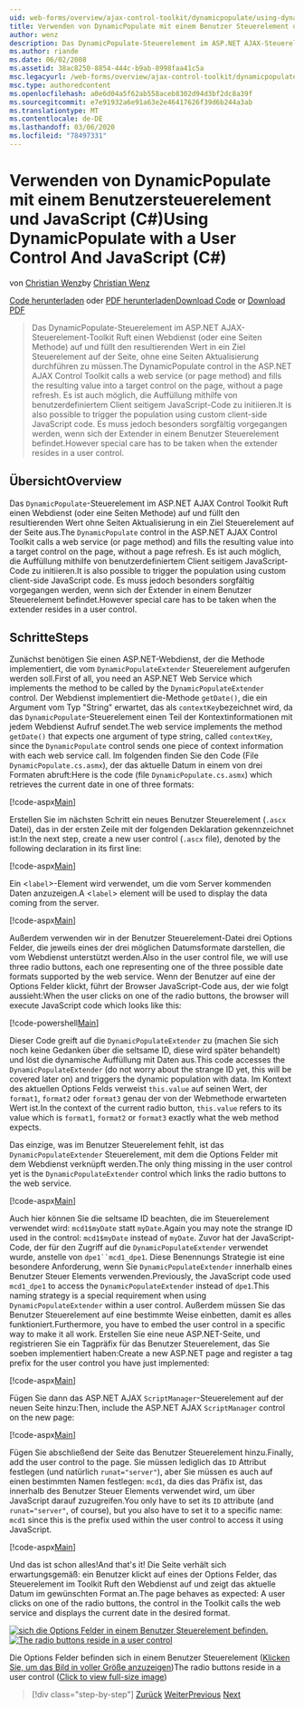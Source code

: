 ```yaml
---
uid: web-forms/overview/ajax-control-toolkit/dynamicpopulate/using-dynamicpopulate-with-a-user-control-and-javascript-cs
title: Verwenden von DynamicPopulate mit einem Benutzer Steuerelement undC#JavaScript () | Microsoft-Dokumentation
author: wenz
description: Das DynamicPopulate-Steuerelement im ASP.NET AJAX-Steuerelement-Toolkit Ruft einen Webdienst (oder eine Seiten Methode) auf und füllt den resultierenden Wert in ein Ziel Steuerelement unter t...
ms.author: riande
ms.date: 06/02/2008
ms.assetid: 38ac8250-8854-444c-b9ab-8998faa41c5a
msc.legacyurl: /web-forms/overview/ajax-control-toolkit/dynamicpopulate/using-dynamicpopulate-with-a-user-control-and-javascript-cs
msc.type: authoredcontent
ms.openlocfilehash: a0e6d04a5f62ab558aceb8302d94d3bf2dc8a39f
ms.sourcegitcommit: e7e91932a6e91a63e2e46417626f39d6b244a3ab
ms.translationtype: MT
ms.contentlocale: de-DE
ms.lasthandoff: 03/06/2020
ms.locfileid: "78497331"
---
```

# <a name="using-dynamicpopulate-with-a-user-control-and-javascript-c"></a><span data-ttu-id="eb476-103">Verwenden von DynamicPopulate mit einem Benutzersteuerelement und JavaScript (C#)</span><span class="sxs-lookup"><span data-stu-id="eb476-103">Using DynamicPopulate with a User Control And JavaScript (C#)</span></span>

<span data-ttu-id="eb476-104">von [Christian Wenz](https://github.com/wenz)</span><span class="sxs-lookup"><span data-stu-id="eb476-104">by [Christian Wenz](https://github.com/wenz)</span></span>

<span data-ttu-id="eb476-105">[Code herunterladen](https://download.microsoft.com/download/d/8/f/d8f2f6f9-1b7c-46ad-9252-e1fc81bdea3e/dynamicpopulate2.cs.zip) oder [PDF herunterladen](https://download.microsoft.com/download/b/6/a/b6ae89ee-df69-4c87-9bfb-ad1eb2b23373/dynamicpopulate2CS.pdf)</span><span class="sxs-lookup"><span data-stu-id="eb476-105">[Download Code](https://download.microsoft.com/download/d/8/f/d8f2f6f9-1b7c-46ad-9252-e1fc81bdea3e/dynamicpopulate2.cs.zip) or [Download PDF](https://download.microsoft.com/download/b/6/a/b6ae89ee-df69-4c87-9bfb-ad1eb2b23373/dynamicpopulate2CS.pdf)</span></span>

> <span data-ttu-id="eb476-106">Das DynamicPopulate-Steuerelement im ASP.NET AJAX-Steuerelement-Toolkit Ruft einen Webdienst (oder eine Seiten Methode) auf und füllt den resultierenden Wert in ein Ziel Steuerelement auf der Seite, ohne eine Seiten Aktualisierung durchführen zu müssen.</span><span class="sxs-lookup"><span data-stu-id="eb476-106">The DynamicPopulate control in the ASP.NET AJAX Control Toolkit calls a web service (or page method) and fills the resulting value into a target control on the page, without a page refresh.</span></span> <span data-ttu-id="eb476-107">Es ist auch möglich, die Auffüllung mithilfe von benutzerdefiniertem Client seitigem JavaScript-Code zu initiieren.</span><span class="sxs-lookup"><span data-stu-id="eb476-107">It is also possible to trigger the population using custom client-side JavaScript code.</span></span> <span data-ttu-id="eb476-108">Es muss jedoch besonders sorgfältig vorgegangen werden, wenn sich der Extender in einem Benutzer Steuerelement befindet.</span><span class="sxs-lookup"><span data-stu-id="eb476-108">However special care has to be taken when the extender resides in a user control.</span></span>

## <a name="overview"></a><span data-ttu-id="eb476-109">Übersicht</span><span class="sxs-lookup"><span data-stu-id="eb476-109">Overview</span></span>

<span data-ttu-id="eb476-110">Das `DynamicPopulate`-Steuerelement im ASP.NET AJAX Control Toolkit Ruft einen Webdienst (oder eine Seiten Methode) auf und füllt den resultierenden Wert ohne Seiten Aktualisierung in ein Ziel Steuerelement auf der Seite aus.</span><span class="sxs-lookup"><span data-stu-id="eb476-110">The `DynamicPopulate` control in the ASP.NET AJAX Control Toolkit calls a web service (or page method) and fills the resulting value into a target control on the page, without a page refresh.</span></span> <span data-ttu-id="eb476-111">Es ist auch möglich, die Auffüllung mithilfe von benutzerdefiniertem Client seitigem JavaScript-Code zu initiieren.</span><span class="sxs-lookup"><span data-stu-id="eb476-111">It is also possible to trigger the population using custom client-side JavaScript code.</span></span> <span data-ttu-id="eb476-112">Es muss jedoch besonders sorgfältig vorgegangen werden, wenn sich der Extender in einem Benutzer Steuerelement befindet.</span><span class="sxs-lookup"><span data-stu-id="eb476-112">However special care has to be taken when the extender resides in a user control.</span></span>

## <a name="steps"></a><span data-ttu-id="eb476-113">Schritte</span><span class="sxs-lookup"><span data-stu-id="eb476-113">Steps</span></span>

<span data-ttu-id="eb476-114">Zunächst benötigen Sie einen ASP.NET-Webdienst, der die Methode implementiert, die vom `DynamicPopulateExtender` Steuerelement aufgerufen werden soll.</span><span class="sxs-lookup"><span data-stu-id="eb476-114">First of all, you need an ASP.NET Web Service which implements the method to be called by the `DynamicPopulateExtender` control.</span></span> <span data-ttu-id="eb476-115">Der Webdienst implementiert die-Methode `getDate()`, die ein Argument vom Typ "String" erwartet, das als `contextKey`bezeichnet wird, da das `DynamicPopulate`-Steuerelement einen Teil der Kontextinformationen mit jedem Webdienst Aufruf sendet.</span><span class="sxs-lookup"><span data-stu-id="eb476-115">The web service implements the method `getDate()` that expects one argument of type string, called `contextKey`, since the `DynamicPopulate` control sends one piece of context information with each web service call.</span></span> <span data-ttu-id="eb476-116">Im folgenden finden Sie den Code (File `DynamicPopulate.cs.asmx`), der das aktuelle Datum in einem von drei Formaten abruft:</span><span class="sxs-lookup"><span data-stu-id="eb476-116">Here is the code (file `DynamicPopulate.cs.asmx`) which retrieves the current date in one of three formats:</span></span>

[!code-aspx[Main](using-dynamicpopulate-with-a-user-control-and-javascript-cs/samples/sample1.aspx)]

<span data-ttu-id="eb476-117">Erstellen Sie im nächsten Schritt ein neues Benutzer Steuerelement (`.ascx` Datei), das in der ersten Zeile mit der folgenden Deklaration gekennzeichnet ist:</span><span class="sxs-lookup"><span data-stu-id="eb476-117">In the next step, create a new user control (`.ascx` file), denoted by the following declaration in its first line:</span></span>

[!code-aspx[Main](using-dynamicpopulate-with-a-user-control-and-javascript-cs/samples/sample2.aspx)]

<span data-ttu-id="eb476-118">Ein &lt;`label`&gt;-Element wird verwendet, um die vom Server kommenden Daten anzuzeigen.</span><span class="sxs-lookup"><span data-stu-id="eb476-118">A &lt;`label`&gt; element will be used to display the data coming from the server.</span></span>

[!code-aspx[Main](using-dynamicpopulate-with-a-user-control-and-javascript-cs/samples/sample3.aspx)]

<span data-ttu-id="eb476-119">Außerdem verwenden wir in der Benutzer Steuerelement-Datei drei Options Felder, die jeweils eines der drei möglichen Datumsformate darstellen, die vom Webdienst unterstützt werden.</span><span class="sxs-lookup"><span data-stu-id="eb476-119">Also in the user control file, we will use three radio buttons, each one representing one of the three possible date formats supported by the web service.</span></span> <span data-ttu-id="eb476-120">Wenn der Benutzer auf eine der Options Felder klickt, führt der Browser JavaScript-Code aus, der wie folgt aussieht:</span><span class="sxs-lookup"><span data-stu-id="eb476-120">When the user clicks on one of the radio buttons, the browser will execute JavaScript code which looks like this:</span></span>

[!code-powershell[Main](using-dynamicpopulate-with-a-user-control-and-javascript-cs/samples/sample4.ps1)]

<span data-ttu-id="eb476-121">Dieser Code greift auf die `DynamicPopulateExtender` zu (machen Sie sich noch keine Gedanken über die seltsame ID, diese wird später behandelt) und löst die dynamische Auffüllung mit Daten aus.</span><span class="sxs-lookup"><span data-stu-id="eb476-121">This code accesses the `DynamicPopulateExtender` (do not worry about the strange ID yet, this will be covered later on) and triggers the dynamic population with data.</span></span> <span data-ttu-id="eb476-122">Im Kontext des aktuellen Options Felds verweist `this.value` auf seinen Wert, der `format1`, `format2` oder `format3` genau der von der Webmethode erwarteten Wert ist.</span><span class="sxs-lookup"><span data-stu-id="eb476-122">In the context of the current radio button, `this.value` refers to its value which is `format1`, `format2` or `format3` exactly what the web method expects.</span></span>

<span data-ttu-id="eb476-123">Das einzige, was im Benutzer Steuerelement fehlt, ist das `DynamicPopulateExtender` Steuerelement, mit dem die Options Felder mit dem Webdienst verknüpft werden.</span><span class="sxs-lookup"><span data-stu-id="eb476-123">The only thing missing in the user control yet is the `DynamicPopulateExtender` control which links the radio buttons to the web service.</span></span>

[!code-aspx[Main](using-dynamicpopulate-with-a-user-control-and-javascript-cs/samples/sample5.aspx)]

<span data-ttu-id="eb476-124">Auch hier können Sie die seltsame ID beachten, die im Steuerelement verwendet wird: `mcd1$myDate` statt `myDate`.</span><span class="sxs-lookup"><span data-stu-id="eb476-124">Again you may note the strange ID used in the control: `mcd1$myDate` instead of `myDate`.</span></span> <span data-ttu-id="eb476-125">Zuvor hat der JavaScript-Code, der für den Zugriff auf die `DynamicPopulateExtender` verwendet wurde, anstelle von `dpe1``mcd1_dpe1`. Diese Benennungs Strategie ist eine besondere Anforderung, wenn Sie `DynamicPopulateExtender` innerhalb eines Benutzer Steuer Elements verwenden.</span><span class="sxs-lookup"><span data-stu-id="eb476-125">Previously, the JavaScript code used `mcd1_dpe1` to access the `DynamicPopulateExtender` instead of `dpe1`.This naming strategy is a special requirement when using `DynamicPopulateExtender` within a user control.</span></span> <span data-ttu-id="eb476-126">Außerdem müssen Sie das Benutzer Steuerelement auf eine bestimmte Weise einbetten, damit es alles funktioniert.</span><span class="sxs-lookup"><span data-stu-id="eb476-126">Furthermore, you have to embed the user control in a specific way to make it all work.</span></span> <span data-ttu-id="eb476-127">Erstellen Sie eine neue ASP.NET-Seite, und registrieren Sie ein Tagpräfix für das Benutzer Steuerelement, das Sie soeben implementiert haben:</span><span class="sxs-lookup"><span data-stu-id="eb476-127">Create a new ASP.NET page and register a tag prefix for the user control you have just implemented:</span></span>

[!code-aspx[Main](using-dynamicpopulate-with-a-user-control-and-javascript-cs/samples/sample6.aspx)]

<span data-ttu-id="eb476-128">Fügen Sie dann das ASP.NET AJAX `ScriptManager`-Steuerelement auf der neuen Seite hinzu:</span><span class="sxs-lookup"><span data-stu-id="eb476-128">Then, include the ASP.NET AJAX `ScriptManager` control on the new page:</span></span>

[!code-aspx[Main](using-dynamicpopulate-with-a-user-control-and-javascript-cs/samples/sample7.aspx)]

<span data-ttu-id="eb476-129">Fügen Sie abschließend der Seite das Benutzer Steuerelement hinzu.</span><span class="sxs-lookup"><span data-stu-id="eb476-129">Finally, add the user control to the page.</span></span> <span data-ttu-id="eb476-130">Sie müssen lediglich das `ID` Attribut festlegen (und natürlich `runat="server"`), aber Sie müssen es auch auf einen bestimmten Namen festlegen: `mcd1`, da dies das Präfix ist, das innerhalb des Benutzer Steuer Elements verwendet wird, um über JavaScript darauf zuzugreifen.</span><span class="sxs-lookup"><span data-stu-id="eb476-130">You only have to set its `ID` attribute (and `runat="server"`, of course), but you also have to set it to a specific name: `mcd1` since this is the prefix used within the user control to access it using JavaScript.</span></span>

[!code-aspx[Main](using-dynamicpopulate-with-a-user-control-and-javascript-cs/samples/sample8.aspx)]

<span data-ttu-id="eb476-131">Und das ist schon alles!</span><span class="sxs-lookup"><span data-stu-id="eb476-131">And that's it!</span></span> <span data-ttu-id="eb476-132">Die Seite verhält sich erwartungsgemäß: ein Benutzer klickt auf eines der Options Felder, das Steuerelement im Toolkit Ruft den Webdienst auf und zeigt das aktuelle Datum im gewünschten Format an.</span><span class="sxs-lookup"><span data-stu-id="eb476-132">The page behaves as expected: A user clicks on one of the radio buttons, the control in the Toolkit calls the web service and displays the current date in the desired format.</span></span>

<span data-ttu-id="eb476-133">[![sich die Options Felder in einem Benutzer Steuerelement befinden.](using-dynamicpopulate-with-a-user-control-and-javascript-cs/_static/image2.png)](using-dynamicpopulate-with-a-user-control-and-javascript-cs/_static/image1.png)</span><span class="sxs-lookup"><span data-stu-id="eb476-133">[![The radio buttons reside in a user control](using-dynamicpopulate-with-a-user-control-and-javascript-cs/_static/image2.png)](using-dynamicpopulate-with-a-user-control-and-javascript-cs/_static/image1.png)</span></span>

<span data-ttu-id="eb476-134">Die Options Felder befinden sich in einem Benutzer Steuerelement ([Klicken Sie, um das Bild in voller Größe anzuzeigen](using-dynamicpopulate-with-a-user-control-and-javascript-cs/_static/image3.png))</span><span class="sxs-lookup"><span data-stu-id="eb476-134">The radio buttons reside in a user control ([Click to view full-size image](using-dynamicpopulate-with-a-user-control-and-javascript-cs/_static/image3.png))</span></span>

> [!div class="step-by-step"]
> <span data-ttu-id="eb476-135">[Zurück](dynamically-populating-a-control-using-javascript-code-cs.md)
> [Weiter](dynamically-populating-a-control-vb.md)</span><span class="sxs-lookup"><span data-stu-id="eb476-135">[Previous](dynamically-populating-a-control-using-javascript-code-cs.md)
[Next](dynamically-populating-a-control-vb.md)</span></span>

